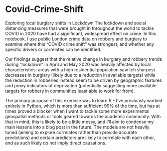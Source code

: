 # Covid-Crime-Shift
Exploring local burglary shifts in Lockdown
The lockdown and social distancing measures that were brought in throughout the world to tackle COVID in 2020 have had a significant, widespread effect on crime. In this notebook, I use public London crime data on robbery and burglary to examine where this “COVID crime shift” was strongest, and whether any specific drivers or correlates can be identified.

Our findings suggest that the relative change in burglary and robbery trends during “lockdown” in April and May 2020 was heavily affected by local characteristics: areas with a high residential population saw teh sharpest decreases in burglary (likely due to a reduction in available targets) while the reduction in robberies instead seem to be driven by geographic features and proxy indicators of deprivation (potentially suggesting more available targets for robbery in communities least able to work for from).

The primary purpose of this exercise was to learn R - I’ve previously worked entirely in Python, which is more than sufficient 99% of the time, but has at times proved a blocker when I want to tackle some more experimental geospatial methods or tools geared towards the academic community. With that in mind, this is likely to be a little messy, and I’ll aim to condense my main lessons into a blog post in the future. The models are not heavily tuned (aiming to explore correlates rather than provide accurate predictions) and certain predictors are likely to correlate with each other, and as such likely do not imply direct causations.
